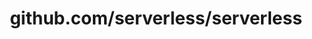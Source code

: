 ---
layout: post
title: github.com/serverless/serverless
categories: link
tags: [انگلیسی, گیت‌هاب, برنامه‌نویسی]
---
